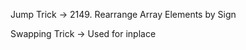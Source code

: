 


Jump Trick
  -> 2149. Rearrange Array Elements by Sign

Swapping Trick -> Used for inplace
  
  
  
